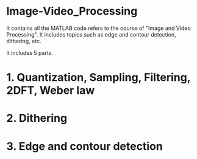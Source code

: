 # Image-Video_Processing
It contains all the MATLAB code refers to the course of "Image and Video Processing". It includes topics such as edge and contour detection, dithering, etc.

It includes 5 parts.

# 1. Quantization, Sampling, Filtering, 2DFT, Weber law

# 2. Dithering

# 3. Edge and contour detection
